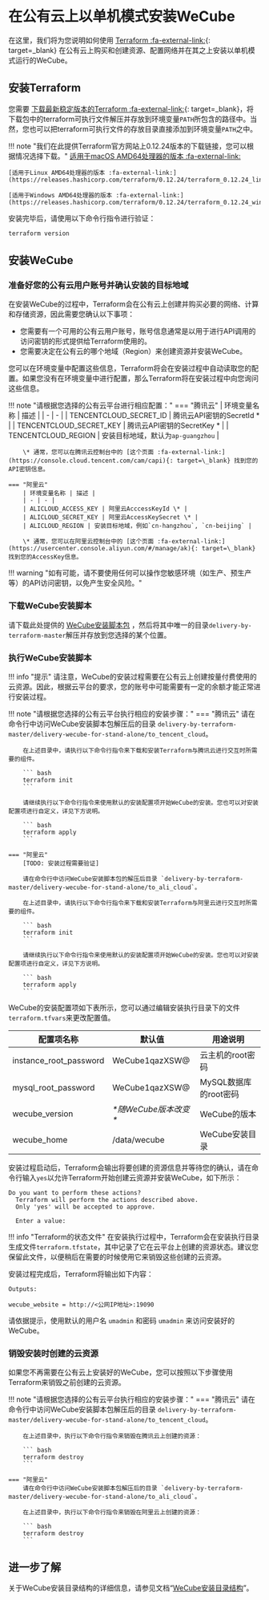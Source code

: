 # 在公有云上以单机模式安装WeCube

在这里，我们将为您说明如何使用 [Terraform :fa-external-link:](https://www.terraform.io/){: target=\_blank} 在公有云上购买和创建资源、配置网络并在其之上安装以单机模式运行的WeCube。

## 安装Terraform

您需要 [下载最新稳定版本的Terraform :fa-external-link:](https://www.terraform.io/downloads.html){: target=\_blank}，将下载包中的terraform可执行文件解压并存放到环境变量`PATH`所包含的路径中。当然，您也可以把terraform可执行文件的存放目录直接添加到环境变量`PATH`之中。

!!! note "我们在此提供Terraform官方网站上0.12.24版本的下载链接，您可以根据情况选择下载。"
	[适用于macOS AMD64处理器的版本 :fa-external-link:](https://releases.hashicorp.com/terraform/0.12.24/terraform_0.12.24_darwin_amd64.zip)

	[适用于Linux AMD64处理器的版本 :fa-external-link:](https://releases.hashicorp.com/terraform/0.12.24/terraform_0.12.24_linux_amd64.zip)

	[适用于Windows AMD64处理器的版本 :fa-external-link:](https://releases.hashicorp.com/terraform/0.12.24/terraform_0.12.24_windows_amd64.zip)

安装完毕后，请使用以下命令行指令进行验证：

``` bash
terraform version
```

## 安装WeCube

### 准备好您的公有云用户账号并确认安装的目标地域

在安装WeCube的过程中，Terraform会在公有云上创建并购买必要的网络、计算和存储资源，因此需要您确认以下事项：

- 您需要有一个可用的公有云用户账号，账号信息通常是以用于进行API调用的访问密钥的形式提供给Terraform使用的。
- 您需要决定在公有云的哪个地域（Region）来创建资源并安装WeCube。

您可以在环境变量中配置这些信息，Terraform将会在安装过程中自动读取您的配置。如果您没有在环境变量中进行配置，那么Terraform将在安装过程中向您询问这些信息。

!!! note "请根据您选择的公有云平台进行相应配置："
    === "腾讯云"
        | 环境变量名称 | 描述 |
        | - | - |
        | TENCENTCLOUD_SECRET_ID | 腾讯云API密钥的SecretId \* |
        | TENCENTCLOUD_SECRET_KEY | 腾讯云API密钥的SecretKey \* |
        | TENCENTCLOUD_REGION | 安装目标地域，默认为`ap-guangzhou`    |

        \* 通常，您可以在腾讯云控制台中的 [这个页面 :fa-external-link:](https://console.cloud.tencent.com/cam/capi){: target=\_blank} 找到您的API密钥信息。

    === "阿里云"
        | 环境变量名称 | 描述 |
        | - | - |
        | ALICLOUD_ACCESS_KEY | 阿里云AcccessKeyId \* |
        | ALICLOUD_SECRET_KEY | 阿里云AccessKeySecret \* |
        | ALICLOUD_REGION | 安装目标地域，例如`cn-hangzhou`, `cn-beijing` |

        \* 通常，您可以在阿里云控制台中的 [这个页面 :fa-external-link:](https://usercenter.console.aliyun.com/#/manage/ak){: target=\_blank} 找到您的AccessKey信息。

!!! warning "如有可能，请不要使用任何可以操作您敏感环境（如生产、预生产等）的API访问密钥，以免产生安全风险。"

### 下载WeCube安装脚本

请下载此处提供的 [WeCube安装脚本包](https://github.com/kanetz/delivery-by-terraform/archive/master.zip) ，然后将其中唯一的目录`delivery-by-terraform-master`解压并存放到您选择的某个位置。

### 执行WeCube安装脚本

!!! info "提示"
    请注意，WeCube的安装过程需要在公有云上创建按量付费使用的云资源。因此，根据云平台的要求，您的账号中可能需要有一定的余额才能正常进行安装过程。


!!! note "请根据您选择的公有云平台执行相应的安装步骤："
    === "腾讯云"
        请在命令行中访问WeCube安装脚本包解压后的目录 `delivery-by-terraform-master/delivery-wecube-for-stand-alone/to_tencent_cloud`。

        在上述目录中，请执行以下命令行指令来下载和安装Terraform与腾讯云进行交互时所需要的组件。

        ``` bash
        terraform init
        ```

        请继续执行以下命令行指令来使用默认的安装配置项开始WeCube的安装。您也可以对安装配置项进行自定义，详见下方说明。

        ``` bash
        terraform apply
        ```

    === "阿里云"
        [TODO: 安装过程需要验证]

        请在命令行中访问WeCube安装脚本包的解压后目录 `delivery-by-terraform-master/delivery-wecube-for-stand-alone/to_ali_cloud`。

        在上述目录中，请执行以下命令行指令来下载和安装Terraform与阿里云进行交互时所需要的组件。

        ``` bash
        terraform init
        ```

        请继续执行以下命令行指令来使用默认的安装配置项开始WeCube的安装。您也可以对安装配置项进行自定义，详见下方说明。

        ``` bash
        terraform apply
        ```

WeCube的安装配置项如下表所示，您可以通过编辑安装执行目录下的文件`terraform.tfvars`来更改配置值。

| 配置项名称 | 默认值 | 用途说明 |
| - | - | - |
| instance_root_password | WeCube1qazXSW@ | 云主机的root密码 |
| mysql_root_password | WeCube1qazXSW@ | MySQL数据库的root密码 |
| wecube_version | *\*随WeCube版本改变\** | WeCube的版本 |
| wecube_home | /data/wecube | WeCube安装目录 |

安装过程启动后，Terraform会输出将要创建的资源信息并等待您的确认，请在命令行输入`yes`以允许Terraform开始创建云资源并安装WeCube，如下所示：

```
Do you want to perform these actions?
  Terraform will perform the actions described above.
  Only 'yes' will be accepted to approve.

  Enter a value:
```

!!! info "Terraform的状态文件"
    在安装执行过程中，Terraform会在安装执行目录生成文件`terraform.tfstate`，其中记录了它在云平台上创建的资源状态。建议您保留此文件，以便稍后在需要的时候使用它来销毁这些创建的云资源。

安装过程完成后，Terraform将输出如下内容：

```
Outputs:

wecube_website = http://<公网IP地址>:19090
```

请依据提示，使用默认的用户名 `umadmin` 和密码 `umadmin` 来访问安装好的WeCube。

### 销毁安装时创建的云资源

如果您不再需要在公有云上安装好的WeCube，您可以按照以下步骤使用Terraform来销毁之前创建的云资源。

!!! note "请根据您选择的公有云平台执行相应的安装步骤："
    === "腾讯云"
        请在命令行中访问WeCube安装脚本包解压后的目录 `delivery-by-terraform-master/delivery-wecube-for-stand-alone/to_tencent_cloud`。

        在上述目录中，执行以下命令行指令来销毁在腾讯云上创建的资源：

        ``` bash
        terraform destroy
        ```

    === "阿里云"
        请在命令行中访问WeCube安装脚本包解压后的目录 `delivery-by-terraform-master/delivery-wecube-for-stand-alone/to_ali_cloud`。

        在上述目录中，执行以下命令行指令来销毁在阿里云上创建的资源：

        ``` bash
        terraform destroy
        ```

## 进一步了解

关于WeCube安装目录结构的详细信息，请参见文档“[WeCube安装目录结构](directory-structure.md)”。
